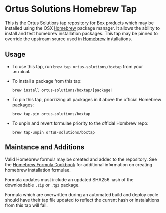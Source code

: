 Ortus Solutions Homebrew Tap
============================

This is the Ortus Solutions tap repository for Box products which may be installed using the OSX [Homebrew][1] package manager.  It allows the ability to install and test homebrew installation packages.  This tap may be pinned to override the upstream source used in [Homebrew][1] installations.

Usage
-----

- To use this tap, run `brew tap ortus-solutions/boxtap` from your terminal.
- To install a package from this tap:
  
  `brew install ortus-solutions/boxtap/[package]`

- To pin this tap, prioritizing all packages in it above the official Homebrew packages:

  `brew tap-pin ortus-solutions/boxtap`

- To unpin and revert formulae priority to the official Hombrew repo:

  `brew tap-unpin ortus-solutions/boxtap`


Maintance and Additions
----------------------

Valid Homebrew formula may be created and added to the repository.  See the [Homebrew Formula Cookbook][2] for additional information on creating homebrew installation formulae.

Formula updates must include an updated SHA256 hash of the downloadable `.zip` or `.tgz` package.  

Formula which are overwritten during an automated build and deploy cycle should have their tap file updated to reflect the current hash or instalaltions from this tap will fail.


[1]: http://brew.sh/
[2]: https://github.com/Homebrew/homebrew/blob/master/share/doc/homebrew/Formula-Cookbook.md
